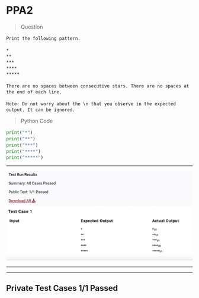 # PPA2

>Question

    Print the following pattern.

    *
    **
    ***
    ****
    *****

    There are no spaces between consecutive stars. There are no spaces at the end of each line.

    Note: Do not worry about the \n that you observe in the expected output. It can be ignored.

>Python Code

```python
print("*")
print("**")
print("***")
print("****")
print("*****")
```
---
![Image of Test Cases](ImagePPA2.png)

---
---
Private Test Cases 1/1 Passed
---